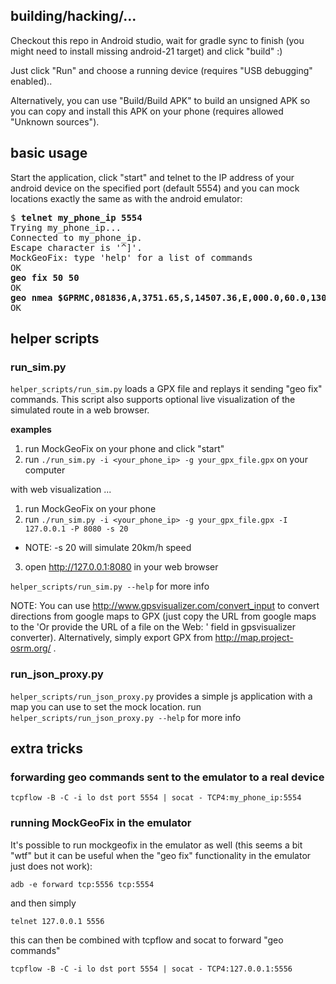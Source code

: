 building/hacking/...
--------------------

Checkout this repo in Android studio, wait for gradle sync to finish
(you might need to install missing android-21 target) and click "build" :)

Just click "Run" and choose a running device (requires "USB debugging" enabled)..  

Alternatively, you can use "Build/Build APK" to build an unsigned APK so you can copy and 
install this APK on your phone (requires allowed "Unknown sources").

basic usage
-----------

Start the application, click "start" and telnet to the IP address of your android device on the specified port (default 5554) and you can mock locations exactly the same as with the android emulator:

<pre>
$ <b>telnet my_phone_ip 5554</b>
Trying my_phone_ip...
Connected to my_phone_ip.
Escape character is '^]'.
MockGeoFix: type 'help' for a list of commands
OK
<b>geo fix 50 50</b>
OK
<b>geo nmea $GPRMC,081836,A,3751.65,S,14507.36,E,000.0,60.0,130998,011.3,E*51</b>
OK
</pre>


helper scripts
-------------------

### run_sim.py

`helper_scripts/run_sim.py` loads a GPX file and replays it sending "geo fix" commands. 
This script also supports optional live visualization of the simulated route in a web browser.

**examples**

1. run MockGeoFix on your phone and click "start"
2. run `./run_sim.py -i <your_phone_ip> -g your_gpx_file.gpx` on your computer

with web visualization ...

1. run MockGeoFix on your phone
2. run `./run_sim.py -i <your_phone_ip> -g your_gpx_file.gpx -I 127.0.0.1 -P 8080 -s 20`
  - NOTE: -s 20 will simulate 20km/h speed
3. open http://127.0.0.1:8080 in your web browser

`helper_scripts/run_sim.py --help` for more info

NOTE: You can use http://www.gpsvisualizer.com/convert_input to convert directions from google
maps to GPX (just copy the URL from google maps to the 'Or provide the URL of a file on the Web: '
field in gpsvisualizer converter). Alternatively, simply export GPX from http://map.project-osrm.org/ .

### run_json_proxy.py
`helper_scripts/run_json_proxy.py` provides a simple js application with a map you can use to set the mock location. run `helper_scripts/run_json_proxy.py --help` for more info

extra tricks
-------------

### forwarding geo commands sent to the emulator to a real device

`tcpflow -B -C -i lo dst port 5554 | socat - TCP4:my_phone_ip:5554`

### running MockGeoFix in the emulator

It's possible to run mockgeofix in the emulator as well (this seems a bit "wtf" but it can be useful when the "geo fix" functionality in the emulator just does not work):

`adb -e forward tcp:5556 tcp:5554`

and then simply

`telnet 127.0.0.1 5556`

this can then be combined with tcpflow and socat to forward "geo commands"

`tcpflow -B -C -i lo dst port 5554 | socat - TCP4:127.0.0.1:5556`



